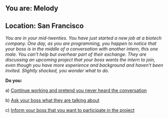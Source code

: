 
## You are: Melody
## Location: San Francisco

*You are in your mid-twenties. You have just started a new job at a biotech company. One day, as
you are programming, you happen to notice that your boss is in the middle of a conversation with
another intern, this one male. You can't help but overhear part of their exchange. They are
discussing an upcoming project that your boss wants the intern to join, even though you have
more experience and background and haven't been invited. Slightly shocked, you wonder what to
do.*

**Do you:**

a) [Continue working and pretend you never heard the conversation](/node/equal_pay_1)

b) [Ask your boss what they are talking about](/node/equal_pay_2)

c) [Inform your boss that you want to participate in the project](/node/equal_pay_3)